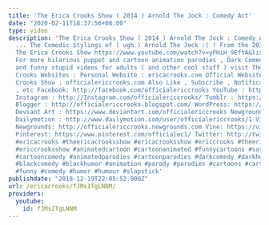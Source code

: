 ```yaml
---
title: 'The Erica Crooks Show ( 2014 ) Arnold The Jock : Comedy Act'
date: "2020-02-11T18:37:56+08:00"
type: video
description: 'The Erica Crooks Show ( 2014 ) Arnold The Jock : Comedy Act And Now
  ... The Comedic Stylings of ( ugh ) Arnold The Jock :( ! From the 2014 Season of
  The Erica Crooks Show https://www.youtube.com/watch?v=yPHiH_9EftA&list=PLJLbzpbdP5rnRP2FrSlevxq4qVbYCa2Nd
  For more hilarious puppet and cartoon animation parodies , Dark Comedy humor , satires
  and funny stupid videos for adults ( and other cool stuff ) visit The Official Erica
  Crooks Websites : Personal Website : ericacrooks.com Official Website for The Erica
  Crooks Show : officialericcrooks.com Also Like , Subscribe , Notification Bell thingy
  , etc Facebook: http://facebook.com/officialericcrooks YouTube : http://youtube.com/user/officialericcrooks
  Instagram : http://Instagram.com/officialericcrooks/ Tumblr : https://officialericcrooks.tumblr.com/
  Blogger : http://officialericcrooks.blogspot.com/ WordPress: https://officialericcrooks.wordpress.com
  Deviant Art : https://www.deviantart.com/officialericcrooks Newgrounds: http://officialericcrooks.newgrounds.com/follow
  Dailymotion : http://www.dailymotion.com/user/officialericcrooks/1 Vimeo: https://vimeo.com/officialericcrooks
  Newgrounds: http://officialericcrooks.newgrounds.com Vine: https://vine.co/u/1257143407999610880
  Pinterest: https://www.pinterest.com/officialec1/ Twitter: http://twitter.com/crooks_erica
  #ericacrooks #theericacrooksshow #ericacrooksshow #ericcrooks #theericcrooksshow
  #ericcrooksshow #animatedcartoon #cartoonanimated #funnycartoons #satire #comedycartoons
  #cartooncomedy #animatedparodies #cartoonparodies #darkcomedy #darkhumor #animated
  #blackcomedy #blackhumor #animation #parody #parodies #cartoons #cartoon #politicalsatire
  #funny #comedy #humor #humour #slapstick'
publishdate: "2018-12-19T22:05:52.000Z"
url: /ericacrooks/fJMsITgLNNM/
providers:
  youtube:
    id: fJMsITgLNNM
---
```

